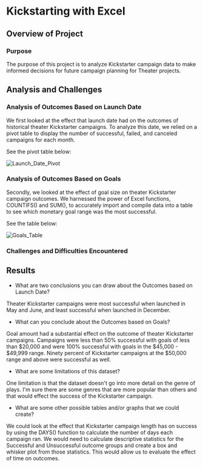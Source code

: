 # Kickstarting with Excel

## Overview of Project

### Purpose
The purpose of this project is to analyze Kickstarter campaign data to make informed decisions for future campaign planning for Theater projects.

## Analysis and Challenges

### Analysis of Outcomes Based on Launch Date
We first looked at the effect that launch date had on the outcomes of historical theater Kickstarter campaigns. To analyze this date, we relied on a pivot table to display the number of successful, failed, and canceled campaigns for each month.

See the pivot table below:

![Launch_Date_Pivot](https://user-images.githubusercontent.com/104707395/197662968-3b2b6981-b5d5-4555-afcd-06e924ef3793.png)

### Analysis of Outcomes Based on Goals
Secondly, we looked at the effect of goal size on theater Kickstarter campaign outcomes. We harnessed the power of Excel functions, COUNTIFS() and SUM(), to accurately import and compile data into a table to see which monetary goal range was the most successful. 

See the table below:

![Goals_Table](https://user-images.githubusercontent.com/104707395/197663412-6fa9f93e-831e-4206-91e6-60c10c5f2fa2.png)

### Challenges and Difficulties Encountered

## Results

- What are two conclusions you can draw about the Outcomes based on Launch Date?

Theater Kickstarter campaigns were most successful when launched in May and June, and least successful when launched in December. 

- What can you conclude about the Outcomes based on Goals?

Goal amount had a substantial effect on the outcome of theater Kickstarter campaigns. Campaigns were less than 50% successful with goals of less than $20,000 and were 100% successful with goals in the $45,000 - $49,999 range. Ninety percent of Kickstarter campaigns at the $50,000 range and above were successful as well.   

- What are some limitations of this dataset?

One limitation is that the dataset doesn't go into more detail on the genre of plays. I'm sure there are some genres that are more popular than others and that would effect the success of the Kickstarter campaign. 

- What are some other possible tables and/or graphs that we could create?

We could look at the effect that Kickstarter campaign length has on success by using the DAYS() function to calculate the number of days each campaign ran. We would need to calculate descriptive statistics for the Successful and Unsuccessful outcome groups and create a box and whisker plot from those statistics. This would allow us to evaluate the effect of time on outcomes.   
